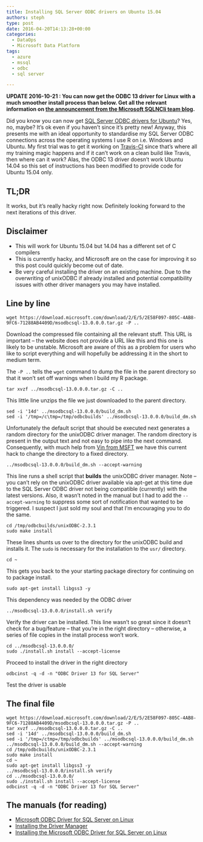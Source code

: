 ```yaml
---
title: Installing SQL Server ODBC drivers on Ubuntu 15.04
authors: steph
type: post
date: 2016-04-20T14:13:28+00:00
categories:
  - DataOps
  - Microsoft Data Platform
tags:
  - azure
  - mssql
  - odbc
  - sql server

---
```

**UPDATE 2016-10-21 : You can now get the ODBC 13 driver for Linux with a much smoother install process than below. Get all the relevant information on [the announcement from the Microsoft SQLNCli team blog][1].**

Did you know you can now get [SQL Server ODBC drivers for Ubuntu][2]? Yes, no, maybe? It&#8217;s ok even if you haven&#8217;t since it&#8217;s pretty new! Anyway, this presents me with an ideal opportunity to standardise my SQL Server ODBC connections across the operating systems I use R on i.e. Windows and Ubuntu. My first trial was to get it working on [Travis-CI][3] since that&#8217;s where all my training magic happens and if it can&#8217;t work on a clean build like Travis, then where can it work? Alas, the ODBC 13 driver doesn&#8217;t work Ubuntu 14.04 so this set of instructions has been modified to provide code for Ubuntu 15.04 only.

## TL;DR

It works, but it&#8217;s really hacky right now. Definitely looking forward to the next iterations of this driver.

## Disclaimer

  * This will work for Ubuntu 15.04 but 14.04 has a different set of C compilers
  * This is currently hacky, and Microsoft are on the case for improving it so this post could quickly become out of date.
  * Be very careful installing the driver on an existing machine. Due to the overwriting of unixODBC if already installed and potential compatibility issues with other driver managers you may have installed.

<!--more-->

## Line by line

    wget https://download.microsoft.com/download/2/E/5/2E58F097-805C-4AB8-9FC6-71288AB4409D/msodbcsql-13.0.0.0.tar.gz -P ..
    

Download the compressed file containing all the relevant stuff. This URL is important &#8211; the website does not provide a URL like this and this one is likely to be unstable. Microsoft are aware of this as a problem for users who like to script everything and will hopefully be addressing it in the short to medium term.

The `-P ..` tells the `wget` command to dump the file in the parent directory so that it won&#8217;t set off warnings when I build my R package.

    tar xvzf ../msodbcsql-13.0.0.0.tar.gz -C ..
    

This little line unzips the file we just downloaded to the parent directory.

    sed -i '14d' ../msodbcsql-13.0.0.0/build_dm.sh
    sed -i '/tmp=/c\tmp=/tmp/odbcbuilds' ../msodbcsql-13.0.0.0/build_dm.sh
    

Unfortunately the default script that should be executed next generates a random directory for the unixODBC driver manager. The random directory is present in the output text and not easy to pipe into the next command. Consequently, with much help from [Vin from MSFT][4] we have this current hack to change the directory to a fixed directory.

    ../msodbcsql-13.0.0.0/build_dm.sh --accept-warning
    

This line runs a shell script that **builds** the unixODBC driver manager. Note &#8211; you can&#8217;t rely on the unixODBC driver available via apt-get at this time due to the SQL Server ODBC driver not being compatible (currently) with the latest versions. Also, it wasn&#8217;t noted in the manual but I had to add the `--accept-warning` to suppress some sort of notification that wanted to be triggered. I suspect I just sold my soul and that I&#8217;m encouraging you to do the same.

    cd /tmp/odbcbuilds/unixODBC-2.3.1
    sudo make install
    

These lines shunts us over to the directory for the unixODBC build and installs it. The `sudo` is necessary for the installation to the `usr/` directory.

    cd ~
    

This gets you back to the your starting package directory for continuing on to package install.

    sudo apt-get install libgss3 -y
    

This dependency was needed by the ODBC driver

    ../msodbcsql-13.0.0.0/install.sh verify
    

Verify the driver can be installed. This line wasn&#8217;t so great since it doesn&#8217;t check for a bug/feature &#8211; that you&#8217;re in the right directory &#8211; otherwise, a series of file copies in the install process won&#8217;t work.

    cd ../msodbcsql-13.0.0.0/
    sudo ./install.sh install --accept-license
    

Proceed to install the driver in the right directory

    odbcinst -q -d -n "ODBC Driver 13 for SQL Server"
    

Test the driver is usable

## The final file

    wget https://download.microsoft.com/download/2/E/5/2E58F097-805C-4AB8-9FC6-71288AB4409D/msodbcsql-13.0.0.0.tar.gz -P ..
    tar xvzf ../msodbcsql-13.0.0.0.tar.gz -C ..
    sed -i '14d' ../msodbcsql-13.0.0.0/build_dm.sh
    sed -i '/tmp=/ctmp=/tmp/odbcbuilds' ../msodbcsql-13.0.0.0/build_dm.sh
    ../msodbcsql-13.0.0.0/build_dm.sh --accept-warning
    cd /tmp/odbcbuilds/unixODBC-2.3.1
    sudo make install
    cd ~
    sudo apt-get install libgss3 -y
    ../msodbcsql-13.0.0.0/install.sh verify
    cd ../msodbcsql-13.0.0.0/
    sudo ./install.sh install --accept-license
    odbcinst -q -d -n "ODBC Driver 13 for SQL Server"
    

## The manuals (for reading)

  * [Microsoft ODBC Driver for SQL Server on Linux][5]
  * [Installing the Driver Manager][6]
  * [Installing the Microsoft ODBC Driver for SQL Server on Linux][7]

 [1]: https://blogs.msdn.microsoft.com/sqlnativeclient/2016/10/20/odbc-driver-13-0-for-linux-released/
 [2]: https://www.microsoft.com/en-gb/server-cloud/sql-server-on-linux.aspx
 [3]: https://travis-ci.org
 [4]: https://www.linkedin.com/in/vinson-yu-91475339
 [5]: https://msdn.microsoft.com/en-us/library/hh568451(v=sql.110).aspx
 [6]: https://msdn.microsoft.com/en-us/library/hh568449(v=sql.110).aspx
 [7]: https://msdn.microsoft.com/en-us/library/hh568454(v=sql.110).aspx